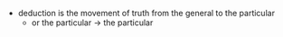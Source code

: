 - deduction is the movement of truth from the general to the particular 
	- or the particular -> the particular 